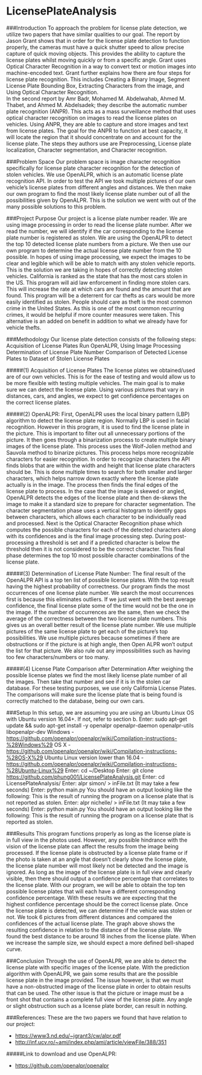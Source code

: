 # LicensePlateAnalysis

###Introduction
	To approach the problem for license plate detection, we utilize two papers that have similar qualities to our goal.
	The report by Jason Grant shows that in order for the license plate detection to function properly, the cameras must have a quick shutter speed to allow precise capture of quick moving objects.  This provides the ability to capture the license plates whilst moving quickly or from a specific angle.  Grant uses Optical Character Recognition in a way to convert text or motion images into machine-encoded text.  Grant further explains how there are four steps for license plate recognition.  This includes Creating a Binary Image, Segment License Plate Bounding Box, Extracting Characters from the image, and Using Optical Character Recognition.  
	In the second report by Amr Badr, Mohamed M. Abdelwahab, Ahmed M. Thabet, and Ahmed M. Abdelsadek; they describe the automatic number plate recognition (ANPR).  This acts as a mass surveillance method that uses optical character recognition on images to read the license plates on vehicles.  Using ANPR, they are able to capture and store images and text from license plates.  The goal for the ANPR to function at best capacity, it will locate the region that it should concentrate on and account for the license plate.  The steps they authors use are Preprocessing, License plate localization, Character segmentation, and Character recognition.


###Problem Space
	Our problem space is image character recognition specifically for license plate character recognition for the detection of stolen vehicles. We use OpenALPR, which is an automatic license plate recognition API. In order to test the API we took multiple pictures of our own vehicle’s license plates from different angles and distances.  We then make our own program to find the most likely license plate number out of all the possibilities given by OpenALPR.  This is the solution we went with out of the many possible solutions to this problem.  

###Project Purpose
Our project is a license plate number reader. We are using image processing in order to read the license plate number. After we read the number, we will identify if the car corresponding to the license plate number is registered as stolen. We are using the OpenALPR to detect the top 10 detected license plate numbers from a picture. We then use our own program to determine the actual license plate number from the 10 possible. In hopes of using image processing, we expect the images to be clear and legible which will be able to match with any stolen vehicle reports.  This is the solution we are taking in hopes of correctly detecting stolen vehicles.
California is ranked as the state that has the most cars stolen in the US. This program will aid law enforcement in finding more stolen cars. This will increase the rate at which cars are found and the amount that are found. This program will be a deterrent for car thefts as cars would be more easily identified as stolen. People should care as theft is the most common crime in the United States. As this is one of the most common recurring crimes, it would be helpful if more counter measures were taken.  This alternative is an added on benefit in addition to what we already have for vehicle thefts.  

###Methodology
Our license plate detection consists of the following steps:
Acquisition of License Plates
Run OpenALPR, Using Image Processing
Determination of License Plate Number
Comparison of Detected License Plates to Dataset of Stolen License Plates

#####(1) Acquisition of License Plates
	The license plates we obtained/used are of our own vehicles.  This is for the ease of testing and would allow us to be more flexible with testing multiple vehicles.  The main goal is to make sure we can detect the license plate.  Using various pictures that vary in distances, cars, and angles, we expect to get confidence percentages on the correct license plates. 

#####(2) OpenALPR:
First, OpenALPR uses the local binary pattern (LBP) algorithm to detect the license plate region. Normally LBP is used in facial recognition. However in this program, it is used to find the license plate in the picture. This is important to filter out all unnecessary portions of the picture. 
It then goes through a binarization process to create multiple binary images of the license plate. This process uses the Wolf-Jolien method and Sauvola method to binarize pictures. This process helps more recognizable characters for easier recognition. 
In order to recognize characters the API finds blobs that are within the width and height that license plate characters should be. This is done multiple times to search for both smaller and larger characters, which helps narrow down exactly where the license plate actually is in the image. The process then finds the final edges of the license plate to process.
In the case that the image is skewed or angled, OpenALPR detects the edges of the license plate and then de-skews the image to make it a standard size to prepare for character segmentation.
The character segmentation phase uses a vertical histogram to identify gaps between characters, which allows each character to be individually read and processed. Next is the Optical Character Recognition phase which computes the possible characters for each of the detected characters along with its confidences and is the final image processing step.
During post-processing a threshold is set and if a predicted character is below the threshold then it is not considered to be the correct character. This final phase determines the top 10 most possible character combinations of the license plate.

#####(3) Determination of License Plate Number:
The final result of the OpenALPR API is a top ten list of possible license plates. With the top result having the highest probability of correctness. Our program finds the most occurrences of one license plate number. We search the most occurrences first is because this eliminates outliers. If we just went with the best average confidence, the final license plate some of the time would not be the one in the image. 
   If the number of occurrences are the same, then we check the average of the correctness between the two license plate numbers. This gives us an overall better result of the license plate number. 
 We use multiple pictures of the same license plate to get each of the picture’s top possibilities. We use multiple pictures because sometimes if there are obstructions or if the picture is at high angle, then Open ALPR won’t output the list for that picture. We also rule out any impossibilities such as having too few characters/numbers or too many. 

#####(4) License Plate Comparison after Determination
	 After weighing the possible license plates we find the most likely license plate number of all the images. Then take that number and see if it is in the stolen car database.  For these testing purposes, we use only California License Plates.  The comparisons will make sure the license plate that is being found is correctly matched to the database, being our own cars.

###Setup
In this setup, we are assuming you are using an Ubuntu Linux OS with Ubuntu version 16.04+. If not, refer to section b.
Enter: sudo apt-get update && sudo apt-get install -y openalpr openalpr-daemon openalpr-utils libopenalpr-dev 
Windows - https://github.com/openalpr/openalpr/wiki/Compilation-instructions-%28Windows%29 
OS X - https://github.com/openalpr/openalpr/wiki/Compilation-instructions-%28OS-X%29 
Ubuntu Linux version lower than 16.04 - https://github.com/openalpr/openalpr/wiki/Compilation-instructions-%28Ubuntu-Linux%29 
Enter: cd ~/Desktop 
Enter: git clone https://github.com/phung001/LicensePlateAnalysis.git 
Enter: cd LicensePlateAnalysis/ 
Enter: alpr simon/ > inFile.txt (It may take a few seconds)
Enter: python main.py 
You should have an output looking like the following: 
This is the result of running the program on a license plate that is not reported as stolen. 
Enter: alpr nichelle/ > inFile.txt (It may take a few seconds)
Enter: python main.py 
You should have an output looking like the following: 
This is the result of running the program on a license plate that is reported as stolen.  


###Results
	This program functions properly as long as the license plate is in full view in the photos used. However, any possible hindrance with the vision of the license plate can affect the results from the image being processed.  If the license plate is obstructed by a license plate frame or if the photo is taken at an angle that doesn’t clearly show the license plate, the license plate number will most likely not be detected and the image is ignored.  As long as the image of the license plate is in full view and clearly visible, then there should output a confidence percentage that correlates to the license plate.  With our program, we will be able to obtain the top ten possible license plates that will each have a different corresponding confidence percentage.  With these results we are expecting that the highest confidence percentage should be the correct license plate.  Once the license plate is detected, we can determine if the vehicle was stolen or not.
	We took 6 pictures from different distances and compared the confidences of the actual license plate. The graph above shows the resulting confidence in relation to the distance of the license plate. We found the best distance to be around 18 inches from the license plate.  When we increase the sample size, we should expect a more defined bell-shaped curve.

###Conclusion
	Through the use of OpenALPR, we are able to detect the license plate with specific images of the license plate.  With the prediction algorithm with OpenALPR, we gain some results that are the possible license plate in the image provided.  The issue however, is that we must have a non-obstructed image of the license plate in order to obtain results that can be used. The other issue is that the picture or image must be a front shot that contains a complete full view of the license plate.  Any angle or slight obstruction such as a license plate border, can result in nothing.

###References:
These are the two papers we found that have relation to our project:

* https://www3.nd.edu/~jgrant3/cw/alpr.pdf
* http://inf.ucv.ro/~ami/index.php/ami/article/viewFile/388/351

#####Link to download and use OpenALPR:
* https://github.com/openalpr/openalpr
